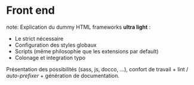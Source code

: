 # Front end

note:
  Explication du dummy HTML frameworks **ultra light** :
   - Le strict nécessaire
   - Configuration des styles globaux
   - Scripts (même philosophie que les extensions par default)
   - Colonage et integration typo

  Présentation des possibilités (sass, js, docco, ...), confort de travail + lint / *auto-prefixer* + génération de documentation.
